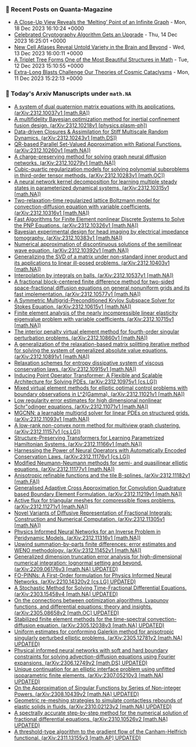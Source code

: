 ### 📝 Recent Posts on Quanta-Magazine
<!-- quanta starts -->
* <a href="https://www.quantamagazine.org/a-close-up-view-reveals-the-melting-point-of-an-infinite-graph-20231218/">A Close-Up View Reveals the ‘Melting’ Point of an Infinite Graph</a> - Mon, 18 Dec 2023 16:10:24 +0000
* <a href="https://www.quantamagazine.org/celebrated-cryptography-algorithm-gets-an-upgrade-20231214/">Celebrated Cryptography Algorithm Gets an Upgrade</a> - Thu, 14 Dec 2023 16:25:01 +0000
* <a href="https://www.quantamagazine.org/new-cell-atlases-reveal-untold-variety-in-the-brain-and-beyond-20231213/">New Cell Atlases Reveal Untold Variety in the Brain and Beyond</a> - Wed, 13 Dec 2023 16:00:11 +0000
* <a href="https://www.quantamagazine.org/a-triplet-tree-forms-one-of-the-most-beautiful-structures-in-math-20231212/">A Triplet Tree Forms One of the Most Beautiful Structures in Math</a> - Tue, 12 Dec 2023 15:10:55 +0000
* <a href="https://www.quantamagazine.org/extra-long-blasts-challenge-our-theories-of-cosmic-cataclysms-20231211/">Extra-Long Blasts Challenge Our Theories of Cosmic Cataclysms</a> - Mon, 11 Dec 2023 15:22:13 +0000
<!-- quanta ends -->
### 📝 Today's Arxiv Manuscripts under ``math.NA``
<!-- arxiv-math-na starts -->
* <a href="http://arxiv.org/abs/2312.10037">A system of dual quaternion matrix equations with its applications. (arXiv:2312.10037v1 [math.RA])</a>
* <a href="http://arxiv.org/abs/2312.10218">A multifidelity Bayesian optimization method for inertial confinement fusion design. (arXiv:2312.10218v1 [physics.plasm-ph])</a>
* <a href="http://arxiv.org/abs/2312.10243">Data-driven Closures & Assimilation for Stiff Multiscale Random Dynamics. (arXiv:2312.10243v1 [math.DS])</a>
* <a href="http://arxiv.org/abs/2312.10260">QR-based Parallel Set-Valued Approximation with Rational Functions. (arXiv:2312.10260v1 [math.NA])</a>
* <a href="http://arxiv.org/abs/2312.10279">A charge-preserving method for solving graph neural diffusion networks. (arXiv:2312.10279v1 [math.NA])</a>
* <a href="http://arxiv.org/abs/2312.10283">Cubic-quartic regularization models for solving polynomial subproblems in third-order tensor methods. (arXiv:2312.10283v1 [math.OC])</a>
* <a href="http://arxiv.org/abs/2312.10315">A neural network kernel decomposition for learning multiple steady states in parameterized dynamical systems. (arXiv:2312.10315v1 [math.NA])</a>
* <a href="http://arxiv.org/abs/2312.10316">Two-relaxation-time regularized lattice Boltzmann model for convection-diffusion equation with variable coefficients. (arXiv:2312.10316v1 [math.NA])</a>
* <a href="http://arxiv.org/abs/2312.10326">Fast Algorithms for Finite Element nonlinear Discrete Systems to Solve the PNP Equations. (arXiv:2312.10326v1 [math.NA])</a>
* <a href="http://arxiv.org/abs/2312.10383">Bayesian experimental design for head imaging by electrical impedance tomography. (arXiv:2312.10383v1 [math.NA])</a>
* <a href="http://arxiv.org/abs/2312.10392">Numerical approximation of discontinuous solutions of the semilinear wave equation. (arXiv:2312.10392v1 [math.NA])</a>
* <a href="http://arxiv.org/abs/2312.10403">Generalizing the SVD of a matrix under non-standard inner product and its applications to linear ill-posed problems. (arXiv:2312.10403v1 [math.NA])</a>
* <a href="http://arxiv.org/abs/2312.10537">Interpolation by integrals on balls. (arXiv:2312.10537v1 [math.NA])</a>
* <a href="http://arxiv.org/abs/2312.10577">A fractional block-centered finite difference method for two-sided space-fractional diffusion equations on general nonuniform grids and its fast implementation. (arXiv:2312.10577v1 [math.NA])</a>
* <a href="http://arxiv.org/abs/2312.10615">A Symmetric Multigrid-Preconditioned Krylov Subspace Solver for Stokes Equation. (arXiv:2312.10615v1 [math.NA])</a>
* <a href="http://arxiv.org/abs/2312.10715">Finite element analysis of the nearly incompressible linear elasticity eigenvalue problem with variable coefficients. (arXiv:2312.10715v1 [math.NA])</a>
* <a href="http://arxiv.org/abs/2312.10860">The interior penalty virtual element method for fourth-order singular perturbation problems. (arXiv:2312.10860v1 [math.NA])</a>
* <a href="http://arxiv.org/abs/2312.10891">A generalization of the relaxation-based matrix splitting iterative method for solving the system of generalized absolute value equations. (arXiv:2312.10891v1 [math.NA])</a>
* <a href="http://arxiv.org/abs/2312.10915">Relaxation schemes for entropy dissipative system of viscous conservation laws. (arXiv:2312.10915v1 [math.NA])</a>
* <a href="http://arxiv.org/abs/2312.10975">Inducing Point Operator Transformer: A Flexible and Scalable Architecture for Solving PDEs. (arXiv:2312.10975v1 [cs.LG])</a>
* <a href="http://arxiv.org/abs/2312.11021">Mixed virtual element methods for elliptic optimal control problems with boundary observations in L^2(Gamma). (arXiv:2312.11021v1 [math.NA])</a>
* <a href="http://arxiv.org/abs/2312.11071">Low regularity error estimates for high dimensional nonlinear Schr"odinger equations. (arXiv:2312.11071v1 [math.NA])</a>
* <a href="http://arxiv.org/abs/2312.11093">MGCNN: a learnable multigrid solver for linear PDEs on structured grids. (arXiv:2312.11093v1 [math.NA])</a>
* <a href="http://arxiv.org/abs/2312.11157">A low-rank non-convex norm method for multiview graph clustering. (arXiv:2312.11157v1 [cs.LG])</a>
* <a href="http://arxiv.org/abs/2312.11166">Structure-Preserving Transformers for Learning Parametrized Hamiltonian Systems. (arXiv:2312.11166v1 [math.NA])</a>
* <a href="http://arxiv.org/abs/2312.11176">Harnessing the Power of Neural Operators with Automatically Encoded Conservation Laws. (arXiv:2312.11176v1 [cs.LG])</a>
* <a href="http://arxiv.org/abs/2312.11177">Modified Neumann-Neumann methods for semi- and quasilinear elliptic equations. (arXiv:2312.11177v1 [math.NA])</a>
* <a href="http://arxiv.org/abs/2312.11182">Anisotropic refinable functions and the tile B-splines. (arXiv:2312.11182v1 [math.FA])</a>
* <a href="http://arxiv.org/abs/2312.11219">Generalised Adaptive Cross Approximation for Convolution Quadrature based Boundary Element Formulation. (arXiv:2312.11219v1 [math.NA])</a>
* <a href="http://arxiv.org/abs/2312.11271">Active flux for triangular meshes for compressible flows problems. (arXiv:2312.11271v1 [math.NA])</a>
* <a href="http://arxiv.org/abs/2312.11305">Novel Variants of Diffusive Representation of Fractional Integrals: Construction and Numerical Computation. (arXiv:2312.11305v1 [math.NA])</a>
* <a href="http://arxiv.org/abs/2312.11316">Physics Informed Neural Networks for an Inverse Problem in Peridynamic Models. (arXiv:2312.11316v1 [math.NA])</a>
* <a href="http://arxiv.org/abs/2312.11452">Upwind summation-by-parts finite differences: error estimates and WENO methodology. (arXiv:2312.11452v1 [math.NA])</a>
* <a href="http://arxiv.org/abs/2209.06176">Generalized dimension truncation error analysis for high-dimensional numerical integration: lognormal setting and beyond. (arXiv:2209.06176v3 [math.NA] UPDATED)</a>
* <a href="http://arxiv.org/abs/2210.14320">FO-PINNs: A First-Order formulation for Physics Informed Neural Networks. (arXiv:2210.14320v2 [cs.LG] UPDATED)</a>
* <a href="http://arxiv.org/abs/2303.15458">A Stochastic Method for Solving Time-Fractional Differential Equations. (arXiv:2303.15458v4 [math.NA] UPDATED)</a>
* <a href="http://arxiv.org/abs/2305.08658">On the connections between optimization algorithms, Lyapunov functions, and differential equations: theory and insights. (arXiv:2305.08658v2 [math.OC] UPDATED)</a>
* <a href="http://arxiv.org/abs/2305.12038">Stabilized finite element methods for the time-spectral convection-diffusion equation. (arXiv:2305.12038v3 [math.NA] UPDATED)</a>
* <a href="http://arxiv.org/abs/2305.12781">Uniform estimates for conforming Galerkin method for anisotropic singularly perturbed elliptic problems. (arXiv:2305.12781v2 [math.NA] UPDATED)</a>
* <a href="http://arxiv.org/abs/2306.12749">Physical informed neural networks with soft and hard boundary constraints for solving advection-diffusion equations using Fourier expansions. (arXiv:2306.12749v2 [math.DS] UPDATED)</a>
* <a href="http://arxiv.org/abs/2307.05210">Unique continuation for an elliptic interface problem using unfitted isoparametric finite elements. (arXiv:2307.05210v3 [math.NA] UPDATED)</a>
* <a href="http://arxiv.org/abs/2308.10439">On the Approximation of Singular Functions by Series of Non-integer Powers. (arXiv:2308.10439v2 [math.NA] UPDATED)</a>
* <a href="http://arxiv.org/abs/2310.02123">Geometric re-meshing strategies to simulate contactless rebounds of elastic solids in fluids. (arXiv:2310.02123v2 [math.NA] UPDATED)</a>
* <a href="http://arxiv.org/abs/2310.10526">A spectrally accurate step-by-step method for the numerical solution of fractional differential equations. (arXiv:2310.10526v2 [math.NA] UPDATED)</a>
* <a href="http://arxiv.org/abs/2311.13155">A threshold-type algorithm to the gradient flow of the Canham-Helfrich functional. (arXiv:2311.13155v3 [math.AP] UPDATED)</a>
<!-- arxiv-math-na ends -->
